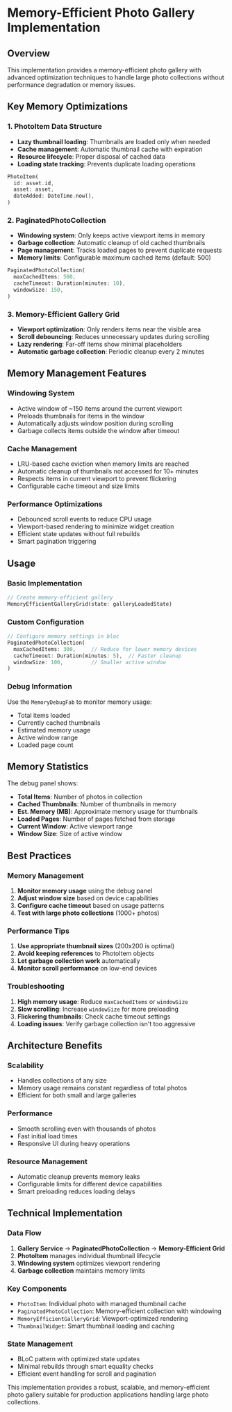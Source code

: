 # Memory-Efficient Photo Gallery Implementation

## Overview

This implementation provides a memory-efficient photo gallery with advanced optimization techniques to handle large photo collections without performance degradation or memory issues.

## Key Memory Optimizations

### 1. PhotoItem Data Structure
- **Lazy thumbnail loading**: Thumbnails are loaded only when needed
- **Cache management**: Automatic thumbnail cache with expiration
- **Resource lifecycle**: Proper disposal of cached data
- **Loading state tracking**: Prevents duplicate loading operations

```dart
PhotoItem(
  id: asset.id,
  asset: asset,
  dateAdded: DateTime.now(),
)
```

### 2. PaginatedPhotoCollection
- **Windowing system**: Only keeps active viewport items in memory
- **Garbage collection**: Automatic cleanup of old cached thumbnails
- **Page management**: Tracks loaded pages to prevent duplicate requests
- **Memory limits**: Configurable maximum cached items (default: 500)

```dart
PaginatedPhotoCollection(
  maxCachedItems: 500,
  cacheTimeout: Duration(minutes: 10),
  windowSize: 150,
)
```

### 3. Memory-Efficient Gallery Grid
- **Viewport optimization**: Only renders items near the visible area
- **Scroll debouncing**: Reduces unnecessary updates during scrolling
- **Lazy rendering**: Far-off items show minimal placeholders
- **Automatic garbage collection**: Periodic cleanup every 2 minutes

## Memory Management Features

### Windowing System
- Active window of ~150 items around the current viewport
- Preloads thumbnails for items in the window
- Automatically adjusts window position during scrolling
- Garbage collects items outside the window after timeout

### Cache Management
- LRU-based cache eviction when memory limits are reached
- Automatic cleanup of thumbnails not accessed for 10+ minutes
- Respects items in current viewport to prevent flickering
- Configurable cache timeout and size limits

### Performance Optimizations
- Debounced scroll events to reduce CPU usage
- Viewport-based rendering to minimize widget creation
- Efficient state updates without full rebuilds
- Smart pagination triggering

## Usage

### Basic Implementation
```dart
// Create memory-efficient gallery
MemoryEfficientGalleryGrid(state: galleryLoadedState)
```

### Custom Configuration
```dart
// Configure memory settings in bloc
PaginatedPhotoCollection(
  maxCachedItems: 300,     // Reduce for lower memory devices
  cacheTimeout: Duration(minutes: 5),  // Faster cleanup
  windowSize: 100,         // Smaller active window
)
```

### Debug Information
Use the `MemoryDebugFab` to monitor memory usage:
- Total items loaded
- Currently cached thumbnails
- Estimated memory usage
- Active window range
- Loaded page count

## Memory Statistics

The debug panel shows:
- **Total Items**: Number of photos in collection
- **Cached Thumbnails**: Number of thumbnails in memory
- **Est. Memory (MB)**: Approximate memory usage for thumbnails
- **Loaded Pages**: Number of pages fetched from storage
- **Current Window**: Active viewport range
- **Window Size**: Size of active window

## Best Practices

### Memory Management
1. **Monitor memory usage** using the debug panel
2. **Adjust window size** based on device capabilities
3. **Configure cache timeout** based on usage patterns
4. **Test with large photo collections** (1000+ photos)

### Performance Tips
1. **Use appropriate thumbnail sizes** (200x200 is optimal)
2. **Avoid keeping references** to PhotoItem objects
3. **Let garbage collection work** automatically
4. **Monitor scroll performance** on low-end devices

### Troubleshooting
1. **High memory usage**: Reduce `maxCachedItems` or `windowSize`
2. **Slow scrolling**: Increase `windowSize` for more preloading
3. **Flickering thumbnails**: Check cache timeout settings
4. **Loading issues**: Verify garbage collection isn't too aggressive

## Architecture Benefits

### Scalability
- Handles collections of any size
- Memory usage remains constant regardless of total photos
- Efficient for both small and large galleries

### Performance
- Smooth scrolling even with thousands of photos
- Fast initial load times
- Responsive UI during heavy operations

### Resource Management
- Automatic cleanup prevents memory leaks
- Configurable limits for different device capabilities
- Smart preloading reduces loading delays

## Technical Implementation

### Data Flow
1. **Gallery Service** → **PaginatedPhotoCollection** → **Memory-Efficient Grid**
2. **PhotoItem** manages individual thumbnail lifecycle
3. **Windowing system** optimizes viewport rendering
4. **Garbage collection** maintains memory limits

### Key Components
- `PhotoItem`: Individual photo with managed thumbnail cache
- `PaginatedPhotoCollection`: Memory-efficient collection with windowing
- `MemoryEfficientGalleryGrid`: Viewport-optimized rendering
- `ThumbnailWidget`: Smart thumbnail loading and caching

### State Management
- BLoC pattern with optimized state updates
- Minimal rebuilds through smart equality checks
- Efficient event handling for scroll and pagination

This implementation provides a robust, scalable, and memory-efficient photo gallery suitable for production applications handling large photo collections.
